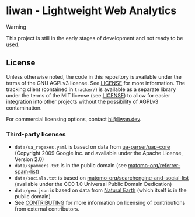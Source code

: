 # liwan - Lightweight Web Analytics

> [!WARNING]
> This project is still in the early stages of development and not ready to be used.

## License

Unless otherwise noted, the code in this repository is available under the terms of the GNU AGPLv3 license. See [LICENSE](LICENSE.md) for more information.
The tracking client (contained in `tracker/`) is available as a separate library under the terms of the MIT license (see [LICENSE](tracker/LICENSE.md)) to allow for easier integration into other projects without the possibility of AGPLv3 contamination.

For commercial licensing options, contact [hi@liwan.dev](mailto:hi@liwan.dev).

### Third-party licenses

- `data/ua_regexes.yaml` is based on data from [ua-parser/uap-core](https://github.com/ua-parser/uap-core/blob/master/regexes.yaml) (Copyright 2009 Google Inc. and available under the Apache License, Version 2.0)
- `data/spammers.txt` is in the public domain (see [matomo-org/referrer-spam-list](https://github.com/matomo-org/referrer-spam-list))
- `data/socials.txt` is based on [matomo-org/searchengine-and-social-list](https://github.com/matomo-org/searchengine-and-social-list) (available under the CC0 1.0 Universal Public Domain Dedication)
- `data/geo.json` is based on data from [Natural Earth](https://naturalearthdata.com/) (which itself is in the public domain)
- See [CONTRIBUTING](CONTRIBUTING.md) for more information on licensing of contributions from external contributors.
